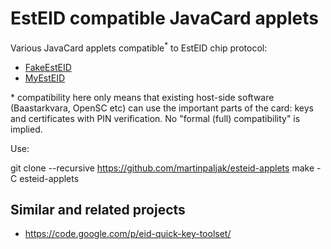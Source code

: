 # EstEID compatible JavaCard applets
Various JavaCard applets compatible<sup>*</sup> to EstEID chip protocol:

* [FakeEstEID](./docs/FakeEstEID.md)
* [MyEstEID](./docs/MyEstEID.md)
 
\* compatibility here only means that existing host-side software (Baastarkvara, OpenSC etc) can use the important parts of the card: keys and certificates with PIN verification. No "formal (full) compatibility" is implied.

Use:

git clone --recursive https://github.com/martinpaljak/esteid-applets
make -C esteid-applets

## Similar and related projects
* https://code.google.com/p/eid-quick-key-toolset/

